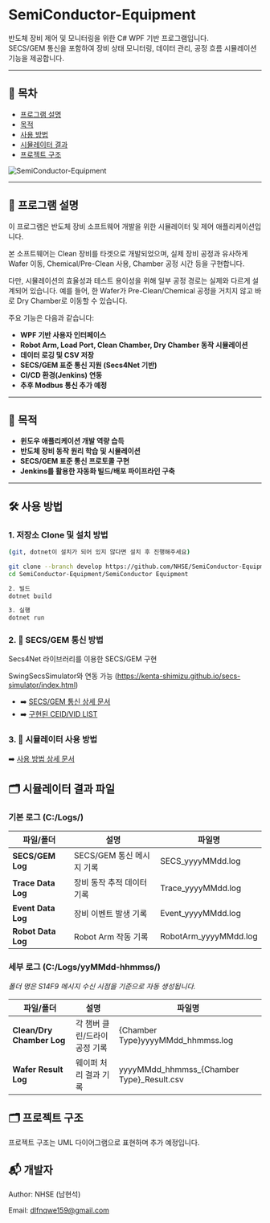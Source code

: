 # SemiConductor-Equipment

반도체 장비 제어 및 모니터링을 위한 C# WPF 기반 프로그램입니다.  
SECS/GEM 통신을 포함하여 장비 상태 모니터링, 데이터 관리, 공정 흐름 시뮬레이션 기능을 제공합니다.


---

## 📑 목차
- [프로그램 설명](#-프로그램-설명)
- [목적](#-목적)
- [사용 방법](#-사용-방법)
- [시뮬레이터 결과](#-시뮬레이터-결과-파일)
- [프로젝트 구조](#-프로젝트-구조)
  
![SemiConductor-Equipment](https://github.com/user-attachments/assets/436c2bb8-e451-40b8-9ea6-a51d101abc57)


---




## 📌 프로그램 설명
이 프로그램은 반도체 장비 소프트웨어 개발을 위한 시뮬레이터 및 제어 애플리케이션입니다.

본 소프트웨어는 Clean 장비를 타겟으로 개발되었으며, 실제 장비 공정과 유사하게 Wafer 이동, Chemical/Pre-Clean 사용, Chamber 공정 시간 등을 구현합니다.

다만, 시뮬레이션의 효율성과 테스트 용이성을 위해 일부 공정 경로는 실제와 다르게 설계되어 있습니다.
예를 들어, 한 Wafer가 Pre-Clean/Chemical 공정을 거치지 않고 바로 Dry Chamber로 이동할 수 있습니다.

주요 기능은 다음과 같습니다:

- **WPF 기반 사용자 인터페이스**  
- **Robot Arm, Load Port, Clean Chamber, Dry Chamber 동작 시뮬레이션**  
- **데이터 로깅 및 CSV 저장**  
- **SECS/GEM 표준 통신 지원 (Secs4Net 기반)**  
- **CI/CD 환경(Jenkins) 연동**  
- **추후 Modbus 통신 추가 예정**

---

## 🎯 목적
- **윈도우 애플리케이션 개발 역량 습득**
- **반도체 장비 동작 원리 학습 및 시뮬레이션**  
- **SECS/GEM 표준 통신 프로토콜 구현**  
- **Jenkins를 활용한 자동화 빌드/배포 파이프라인 구축**  

---

## 🛠 사용 방법
### 1. 저장소 Clone 및 설치 방법
```bash
(git, dotnet이 설치가 되어 있지 않다면 설치 후 진행해주세요)

git clone --branch develop https://github.com/NHSE/SemiConductor-Equipment.git
cd SemiConductor-Equipment/SemiConductor Equipment

2. 빌드
dotnet build

3. 실행
dotnet run
```

### 2. 📡 SECS/GEM 통신 방법

Secs4Net 라이브러리를 이용한 SECS/GEM 구현

SwingSecsSimulator와 연동 가능 (https://kenta-shimizu.github.io/secs-simulator/index.html)

- ➡️ [SECS/GEM 통신 상세 문서](docs/SECSGEM.md)
- ➡️ [구현된 CEID/VID LIST](docs/Event_Setting.md)

### 3. 🔌 시뮬레이터 사용 방법

➡️ [사용 방법 상세 문서](docs/GETTING_STARTED.md)


## 🗂 시뮬레이터 결과 파일

### 기본 로그 (C:/Logs/)
| 파일/폴더 | 설명 | 파일명 |
|-----------|------|--------|
| **SECS/GEM Log** | SECS/GEM 통신 메시지 기록 | SECS_yyyyMMdd.log |
| **Trace Data Log** | 장비 동작 추적 데이터 기록 | Trace_yyyyMMdd.log |
| **Event Data Log** | 장비 이벤트 발생 기록 | Event_yyyyMMdd.log |
| **Robot Data Log** | Robot Arm 작동 기록 | RobotArm_yyyyMMdd.log |

### 세부 로그 (C:/Logs/yyMMdd-hhmmss/)  
*폴더 명은 S14F9 메시지 수신 시점을 기준으로 자동 생성됩니다.*

| 파일/폴더 | 설명 | 파일명 |
|-----------|------|--------|
| **Clean/Dry Chamber Log** | 각 챔버 클린/드라이 공정 기록 |{Chamber Type}yyyyMMdd_hhmmss.log|
| **Wafer Result Log** | 웨이퍼 처리 결과 기록 |yyyyMMdd_hhmmss_{Chamber Type}_Result.csv|

## 🗂 프로젝트 구조

프로젝트 구조는 UML 다이어그램으로 표현하며 추가 예정입니다.

## 📬 개발자

Author: NHSE (남현석)

Email: dlfnqwe159@gmail.com

